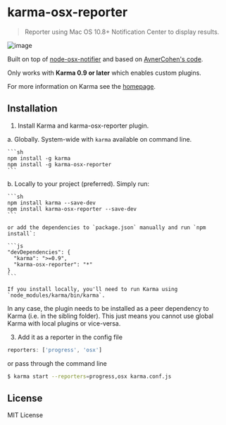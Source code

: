 # karma-osx-reporter

> Reporter using Mac OS 10.8+ Notification Center to display results.

![image](http://f.cl.ly/items/2T350d1c0H30460U3W2Y/Screen%20Shot%202013-08-06%20at%201.46.47%20PM.png)

Built on top of [node-osx-notifier] and based on [AvnerCohen's code].

Only works with **Karma 0.9 or later** which enables custom plugins.

For more information on Karma see the [homepage].


## Installation

1. Install Karma and karma-osx-reporter plugin.

  a. Globally. System-wide with `karma` available on command line.

    ```sh
    npm install -g karma
    npm install -g karma-osx-reporter
    ```

  b. Locally to your project (preferred). Simply run:

    ```sh
    npm install karma --save-dev
    npm install karma-osx-reporter --save-dev
    ```

    or add the dependencies to `package.json` manually and run `npm install`:

    ```js
    "devDependencies": {
      "karma": ">=0.9",
      "karma-osx-reporter": "*"
    }
    ```

    If you install locally, you'll need to run Karma using `node_modules/karma/bin/karma`.

  In any case, the plugin needs to be installed as a peer dependency to Karma (i.e. in the sibling folder). This just means you cannot use global Karma with local plugins or vice-versa.


3. Add it as a reporter in the config file

  ```js
  reporters: ['progress', 'osx']
  ```

  or pass through the command line

  ```sh
  $ karma start --reporters=progress,osx karma.conf.js
  ```


## License

MIT License


[node-osx-notifier]: https://github.com/azoff/node-osx-notifier
[AvnerCohen's code]: https://github.com/karma-runner/karma/commit/ffd48a7f9aa7bc9a27516393d4d592edc6b628f7
[homepage]: http://karma-runner.github.io
